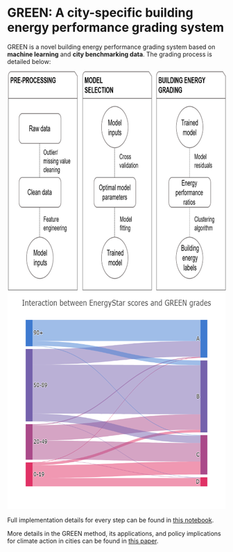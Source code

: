 # GREEN: A city-specific building energy performance grading system

GREEN is a novel building energy performance grading system based on __machine learning__ and __city benchmarking data__. The grading process is detailed below:

<img src="data/GREEN_methodology.png" width="814" height="504" title="GREEN methodology">

<img src="data/sankeyGREEN.png" title="GREEN vs. EnergyStar" width="600" height="500">


Full implementation details for every step can be found in [this notebook](https://github.com/spapadopoulos/GREENgrading/blob/master/notebooks/GREEN%20grading%20method.ipynb).

More details in the GREEN method, its applications, and policy implications for climate action in cities can be found in [this paper](https://www.sciencedirect.com/science/article/pii/S030626191831612X).


